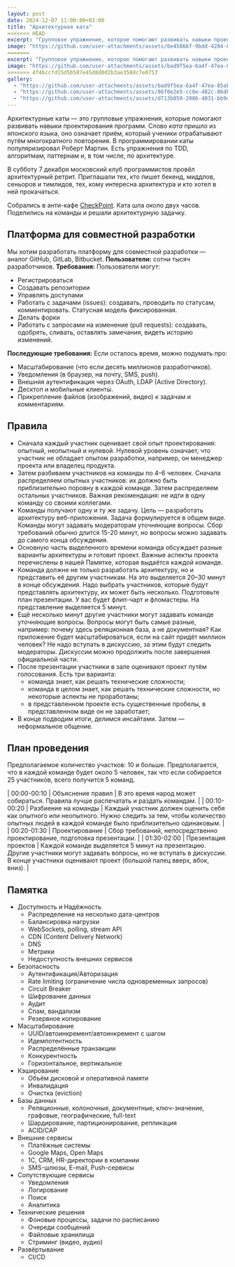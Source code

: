 ```yaml
---
layout: post
date: 2024-12-07 11:00:00+03:00
title: "Архитектурная ката"
<<<<<<< HEAD
excerpt: "Групповое упражнение, которое помогают развивать навыки проектирования программ."
image: "https://github.com/user-attachments/assets/6e45866f-9bdd-4284-8616-323c784f4341"
=======
excerpt: "Групповое упражнение, которое помогают развивать навыки проектирования программ. ."
image: "https://github.com/user-attachments/assets/bad9f5ea-6a4f-47ea-85ab-b15fa5aafcbd"
>>>>>>> 4f46ccfd15d5b507e45d8d0d2b3ae358dc7e0753
gallery:
  - "https://github.com/user-attachments/assets/bad9f5ea-6a4f-47ea-85ab-b15fa5aafcbd"
  - "https://github.com/user-attachments/assets/86f0e2e5-cc0e-482c-86db-abe2f0f0d370"
  - "https://github.com/user-attachments/assets/d713b850-2086-4031-bb9d-30d642fec44b"
---
```


Архитектурные каты — это групповые упражнения, которые помогают развивать навыки проектирования программ.
Слово *ката* пришло из японского языка, оно означает приём, который ученики отрабатывают путём многократного повторения.
В программировании каты популяризировал Роберт Мартин.
Есть упражнения по TDD, алгоритмам, паттернам и, в том числе, по архитектуре.

В субботу 7 декабря московский клуб программистов провёл архитектурный ретрит.
Приглашали тех, кто пишет бекенд, миддлов, сеньоров и тимлидов, тех, кому интересна архитектура и кто хотел в ней прокачаться.

Собрались в анти-кафе [CheckPoint](https://chpoint.ru/).
Ката шла около двух часов.
Поделились на команды и решали архитектурную задачку.

## Платформа для совместной разработки

Мы хотим разработать платформу для совместной разработки — аналог GitHub, GitLab, Bitbucket.
**Пользователи:** сотни тысяч разработчиков.
**Требования:** Пользователи могут:

* Регистрироваться
* Создавать репозитории
* Управлять доступами
* Работать с задачами (issues): создавать, проводить по статусам, комментировать.
  Статусная модель фиксированная.
* Делать форки
* Работать с запросами на изменение (pull requests): создавать, одобрять, сливать, оставлять замечания, видеть историю изменений.

**Последующие требования:** Если осталось время, можно подумать про:

* Масштабирование (что если десять миллионов разработчиков).
* Уведомления (в браузер, на почту, SMS, push).
* Внешняя аутентификация через OAuth, LDAP (Active Directory).
* Десктоп и мобильные клиенты.
* Прикрепление файлов (изображений, видео) к задачам и комментариям.

## Правила

* Сначала каждый участник оценивает свой опыт проектирования: опытный, неопытный и нулевой.
  Нулевой уровень означает, что участник не обладает опытом разработки, например, он менеджер проекта или владелец продукта.
* Затем разбиваем участников на команды по 4–6 человек.
  Сначала распределяем опытных участников: их должно быть приблизительно поровну в каждой команде.
  Затем распределяем остальных участников.
  Важная рекомендация: не идти в одну команду со своими коллегами.
* Команды получают одну и ту же задачу.
  Цель — разработать архитектуру веб-приложения.
  Задача формулируется в общем виде.
  Команды могут задавать модераторам уточняющие вопросы.
  Сбор требований обычно длится 15-20 минут, но вопросы можно задавать до самого конца обсуждения.
* Основную часть выделенного времени команда обсуждает разные варианты архитектуры и готовит проект.
  Важные аспекты проекта перечислены в нашей Памятке, которая выдаётся каждой команде.
* Команда должне не только разработать архитектуру, но и представить её другим участникам.
  На это выделяется 20–30 минут в конце обсуждения.
  Надо выбрать участников, которые будут представлять архитектуру, их может быть несколько.
  Подготовьте план презентации.
  У вас будет флип-чарт и фломастеры.
  На представление выделяется 5 минут.
* Ещё несколько минут другие участники могут задавать команде уточняющие вопросы.
  Вопросы могут быть самые разные, например: почему здесь реляционная база, а не документная?
  Как приложение будет масштабироваться, если на сайт придёт миллион человек?
  Не надо вступать в дискуссию, за этим будут следить модераторы.
  Дискуссии можно продолжить после завершения официальной части.
* После презентации участники в зале оценивают проект путём голосования.
  Есть три варианта:
  * команда знает, как решать технические сложности;
  * команда в целом знает, как решать технические сложности, но некоторые аспекты не проработаны;
  * в представленном проекте есть существенные пробелы, в представленном виде он не заработает;
* В конце подводим итоги, делимся инсайтами.
  Затем — неформальное общение.

## План проведения

Предполагаемое количество участков: 10 и больше.
Предполагается, что в каждой команде будет около 5 человек, так что если собирается 25 участников, всего получится 5 команд.

| 00:00-00:10 | Объяснение правил    | В это время народ может собираться. Правила лучше распечатать и раздать командам. |
| 00:10-00:20 | Разбиение на команды | Каждый участник должен оценить себя как опытного или неопытного. Нужно следить за тем, чтобы количество опытных людей в каждой команде было приблизительно одинаковым. |
| 00:20-01:30 | Проектирование       | Сбор требований, непосредственно проектирование, подготовка презентации. |
| 01:30-02:00 | Презентация проектов | Каждой команде выделяется 5 минут на презентацию. Другие участники могут задавать вопросы, но не вступать в дискуссии. В конце участники оценивают проект (большой палец вверх, вбок, вниз). |

## Памятка

* Доступность и Надёжность
  * Распределение на несколько дата-центров
  * Балансировка нагрузки
  * WebSockets, polling, stream API
  * CDN (Content Delivery Network)
  * DNS
  * Метрики
  * Недоступность внешних сервисов
* Безопасность
  * Аутентификация/Авторизация
  * Rate limiting (ограничение числа одновременных запросов)
  * Circuit Breaker
  * Шифрование данных
  * Аудит
  * Спам, вандализм
  * Резервное копирование
* Масштабирование
  * UUID/автоинкремент/автоинкремент с шагом
  * Идемпотентность
  * Распределённые транзакции
  * Конкурентность
  * Горизонтальное, вертикальное 
* Кэширование
  * Объём дисковой и оперативной памяти
  * Инвалидация
  * Очистка (eviction)
* Базы данных
  * Реляционные, колоночные, документные, ключ-значение, графовые, географические, full-text
  * Шардирование, партиционирование, репликация
  * ACID/CAP
* Внешние сервисы
  * Платёжные системы
  * Google Maps, Open Maps
  * 1С, CRM, HR-директории в компании
  * SMS-шлюзы, E-mail, Push-сервисы
* Сопутствующие сервисы
  * Уведомления
  * Логирование
  * Поиск
  * Аналитика
* Технические решения
  * Фоновые процессы, задачи по расписанию
  * Очереди сообщений
  * Файловые хранилища
  * Стриминг (видео, аудио)
* Развёртывание
  * CI/CD
